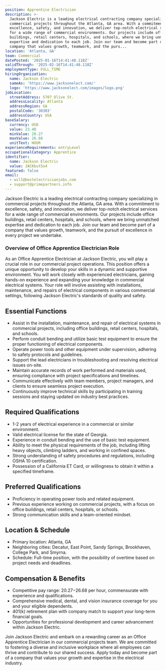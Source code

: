 ```yaml
---
position: Apprentice Electrician
description: >-
  Jackson Electric is a leading electrical contracting company specializing in
  commercial projects throughout the Atlanta, GA area. With a commitment to
  excellence, safety, and innovation, we deliver top-notch electrical services
  for a wide range of commercial environments. Our projects include office
  buildings, retail centers, hospitals, and schools, where we bring unmatched
  expertise and dedication to each job. Join our team and become part of a
  company that values growth, teamwork, and the purs...
location: 'Atlanta, GA'
team: Commercial
datePosted: '2025-01-16T14:41:48.118Z'
validThrough: '2025-02-16T14:41:48.118Z'
employmentType: FULL_TIME
hiringOrganization:
  name: Jackson Electric
  sameAs: 'https://www.jacksonelect.com/'
  logo: 'https://www.jacksonelect.com/images/logo.png'
jobLocation:
  streetAddress: 5707 Olive St.
  addressLocality: Atlanta
  addressRegion: GA
  postalCode: '30303'
  addressCountry: USA
baseSalary:
  currency: USD
  value: 23.48
  minValue: 20.27
  maxValue: 26.68
  unitText: HOUR
experienceRequirements: entryLevel
occupationalCategory: Apprentice
identifier:
  name: Jackson Electric
  value: JACKbut5o4
featured: false
email:
  - will@bestelectricianjobs.com
  - support@primepartners.info
---
```




Jackson Electric is a leading electrical contracting company specializing in commercial projects throughout the Atlanta, GA area. With a commitment to excellence, safety, and innovation, we deliver top-notch electrical services for a wide range of commercial environments. Our projects include office buildings, retail centers, hospitals, and schools, where we bring unmatched expertise and dedication to each job. Join our team and become part of a company that values growth, teamwork, and the pursuit of excellence in every project we undertake.

### Overview of Office Apprentice Electrician Role

As an Office Apprentice Electrician at Jackson Electric, you will play a crucial role in our commercial project operations. This position offers a unique opportunity to develop your skills in a dynamic and supportive environment. You will work closely with experienced electricians, gaining hands-on experience and expanding your knowledge in commercial electrical systems. Your role will involve assisting with installations, maintenance, and repairs of electrical components in various commercial settings, following Jackson Electric's standards of quality and safety.

## Essential Functions

- Assist in the installation, maintenance, and repair of electrical systems in commercial projects, including office buildings, retail centers, hospitals, and schools.
- Perform conduit bending and utilize basic test equipment to ensure the proper functioning of electrical components.
- Operate power tools and other equipment under supervision, adhering to safety protocols and guidelines.
- Support the lead electricians in troubleshooting and resolving electrical issues on-site.
- Maintain accurate records of work performed and materials used, ensuring compliance with project specifications and timelines.
- Communicate effectively with team members, project managers, and clients to ensure seamless project execution.
- Continuously improve technical skills by participating in training sessions and staying updated on industry best practices.

## Required Qualifications

- 1-2 years of electrical experience in a commercial or similar environment.
- Valid electrical license for the state of Georgia.
- Experience in conduit bending and the use of basic test equipment.
- Ability to meet the physical requirements of the job, including lifting heavy objects, climbing ladders, and working in confined spaces.
- Strong understanding of safety procedures and regulations, including OSHA 10 certification.
- Possession of a California ET Card, or willingness to obtain it within a specified timeframe.

## Preferred Qualifications

- Proficiency in operating power tools and related equipment.
- Previous experience working on commercial projects, with a focus on office buildings, retail centers, hospitals, or schools.
- Strong communication skills and a team-oriented mindset.

## Location & Schedule

- Primary location: Atlanta, GA
- Neighboring cities: Decatur, East Point, Sandy Springs, Brookhaven, College Park, and Smyrna.
- Schedule: Full-time position, with the possibility of overtime based on project needs and deadlines.

## Compensation & Benefits

- Competitive pay range: $20.27-$26.68 per hour, commensurate with experience and qualifications.
- Comprehensive medical, dental, and vision insurance coverage for you and your eligible dependents.
- 401(k) retirement plan with company match to support your long-term financial goals.
- Opportunities for professional development and career advancement within Jackson Electric.

Join Jackson Electric and embark on a rewarding career as an Office Apprentice Electrician in our commercial projects team. We are committed to fostering a diverse and inclusive workplace where all employees can thrive and contribute to our shared success. Apply today and become part of a company that values your growth and expertise in the electrical industry.
